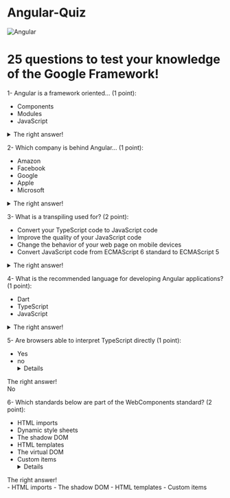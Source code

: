 # Angular-Quiz
![Angular](https://loga-engineering.com/wp-content/uploads/2019/10/angular-logo.png)

# 25 questions to test your knowledge of the Google Framework!
  1- Angular is a framework oriented… (1 point): 
   - Components
   - Modules
   - JavaScript
   <details>
  <summary>The right answer!</summary>
   Components
  </details>
  
  2- Which company is behind Angular... (1 point):
   - Amazon
   - Facebook
   - Google
   - Apple
   - Microsoft
   <details>
  <summary>The right answer!</summary>
   Google 
  </details>
  
  3- What is a transpiling  used for? (2 point): 
   - Convert your TypeScript code to JavaScript code
   - Improve the quality of your JavaScript code
   - Change the behavior of your web page on mobile devices
   - Convert JavaScript code from ECMAScript 6 standard to ECMAScript 5
   <details>
  <summary>The right answer!</summary>
   Convert JavaScript code from ECMAScript 6 standard to ECMAScript 5 
  </details>
  
  4- What is the recommended language for developing Angular applications? (1 point):
   - Dart
   - TypeScript
   - JavaScript
   <details>
  <summary>The right answer!</summary>
   TypeScript
  </details>
  
  5- Are browsers able to interpret TypeScript directly (1 point):
   - Yes
   - no
    <details>
  <summary>The right answer!</summary>
   No
  </details>
  
  6- Which standards below are part of the WebComponents standard? (2 point):
   - HTML imports
   - Dynamic style sheets
   - The shadow DOM
   - HTML templates
   - The virtual DOM
   - Custom items
    <details>
  <summary>The right answer!</summary>
   - HTML imports
   - The shadow DOM
   - HTML templates
   - Custom items
  </details>
